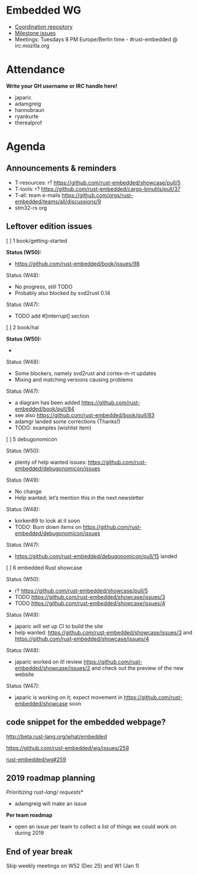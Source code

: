 # Embedded WG

- [Coordination repository](https://github.com/rust-embedded/wg)
- [Milestone issues](https://github.com/search?q=org%3Arust-embedded++is%3Aopen+milestone%3A2018&type=Issues)
- Meetings: Tuesdays 8 PM Europe/Berlin time - #rust-embedded @ irc.mozilla.org
# Attendance

**Write your GH username or IRC handle here!**

- japaric
- adamgreig
- hannobraun
- ryankurte
- therealprof


# Agenda


## Announcements & reminders
- T-resources: r? https://github.com/rust-embedded/showcase/pull/5
- T-tools: r? https://github.com/rust-embedded/cargo-binutils/pull/37
- T-all: team e-mails https://github.com/orgs/rust-embedded/teams/all/discussions/9
- stm32-rs org
## 
## Leftover edition issues


[ ] 1 book/getting-started

**Status (W50):**

- https://github.com/rust-embedded/book/issues/98

Status (W48):

- No progress, still TODO
- Probably also blocked by svd2rust 0.14

Status (W47):

- TODO add #[interrupt] section


[ ] 2 book/hal

**Status (W50):**

- 

Status (W48):

- Some blockers, namely svd2rust and cortex-m-rt updates
- Mixing and matching versions causing problems

Status (W47):

- a diagram has been added https://github.com/rust-embedded/book/pull/84
- see also https://github.com/rust-embedded/book/pull/83
- adamgr landed some corrections (Thanks!)
- TODO: examples (wishlist item)


[ ] 5 debugonomicon

Status (W50):

- plenty of help wanted issues: https://github.com/rust-embedded/debugonomicon/issues

Status (W49):

- No change
- Help wanted; let’s mention this in the next newsletter

Status (W48):

- korken89 to look at it soon
- TODO: Burn down items on https://github.com/rust-embedded/debugonomicon/issues

Status (W47):

- https://github.com/rust-embedded/debugonomicon/pull/15 landed


[ ] 6 embedded Rust showcase

Status (W50):

- r? https://github.com/rust-embedded/showcase/pull/5
- TODO https://github.com/rust-embedded/showcase/issues/3
- TODO https://github.com/rust-embedded/showcase/issues/4

Status (W49):

- japaric will set up CI to build the site
- help wanted: https://github.com/rust-embedded/showcase/issues/3 and https://github.com/rust-embedded/showcase/issues/4

Status (W48):

- japaric worked on it! review https://github.com/rust-embedded/showcase/issues/2 and check out the preview of the new website

Status (W47):

- japaric is working on it; expect movement in https://github.com/rust-embedded/showcase soon


## code snippet for the embedded webpage?

http://beta.rust-lang.org/what/embedded

https://github.com/rust-embedded/wg/issues/259


[rust-embedded/wg#259](https://github.com/rust-embedded/wg/issues/259)


## 2019 roadmap planning

**Prioritizing rust-lang/* requests**

- adamgreig will make an issue

**Per team roadmap**

- open an issue per team to collect a list of things we could work on during 2019
## End of year break

Skip weekly meetings on W52 (Dec 25) and W1 (Jan 1) 


## 

